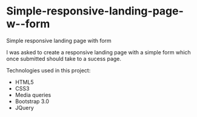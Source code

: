 # Simple-responsive-landing-page-w--form
Simple responsive landing page with form

<p>I was asked to create a responsive landing page with a simple form which 
once submitted should take to a sucess page.</p>

<p>Technologies used in this project:</p>
<ul>
<li>HTML5</li>
<li>CSS3</li>
<li>Media queries</li>
<li>Bootstrap 3.0</li>
<li>JQuery</li>
<ul>

